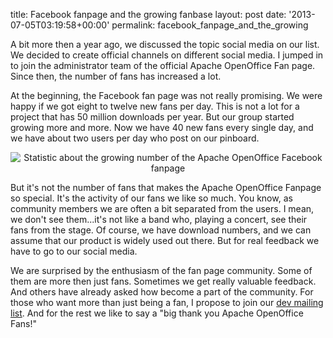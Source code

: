 title: Facebook fanpage and the growing fanbase
layout: post
date: '2013-07-05T03:19:58+00:00'
permalink: facebook_fanpage_and_the_growing

<p>A bit more then a year ago, we discussed the topic social media on our list. We decided to create official channels on different social media. I jumped in to join the administrator team of the official Apache OpenOffice Fan page. Since then, the number of fans has increased a lot.</p> 
  <p>At the beginning, the Facebook fan page was not really promising. We were happy if we got eight to twelve new fans per day. This is not a lot for a project that has 50 million downloads per year. But our group started growing more and more. Now we have 40 new fans every single day, and we have about two users per day who post on our pinboard.</p> 
  <p align="center"><img alt="Statistic about the growing number of the Apache OpenOffice Facebook fanpage" src="https://blogs.apache.org/OOo/mediaresource/2c9f4d60-02de-447a-b417-a4e20adb943d" /> </p> 
  <p> But it's not the number of fans that makes the Apache OpenOffice Fanpage so special. It's the activity of our fans we like so much. You know, as community members we are often a bit separated from the users. I mean, we don't see them...it's not like a band who, playing a concert, see their fans from the stage. Of course, we have download numbers, and we can assume that our product is widely used out there. But for real feedback we have to go to our social media.</p> 
  <p>We are surprised by the enthusiasm of the fan page community. Some of them are more then just fans. Sometimes we get really valuable feedback. And others have already asked how become a part of the community. For those who want more than just being a fan, I propose to join our <a href="http://openoffice.apache.org/mailing-lists.html#development-mailing-list-public">dev mailing list</a>. And for the rest we like to say a &quot;big thank you Apache OpenOffice Fans!&quot;<br /></p> 
  <h1> </h1>
